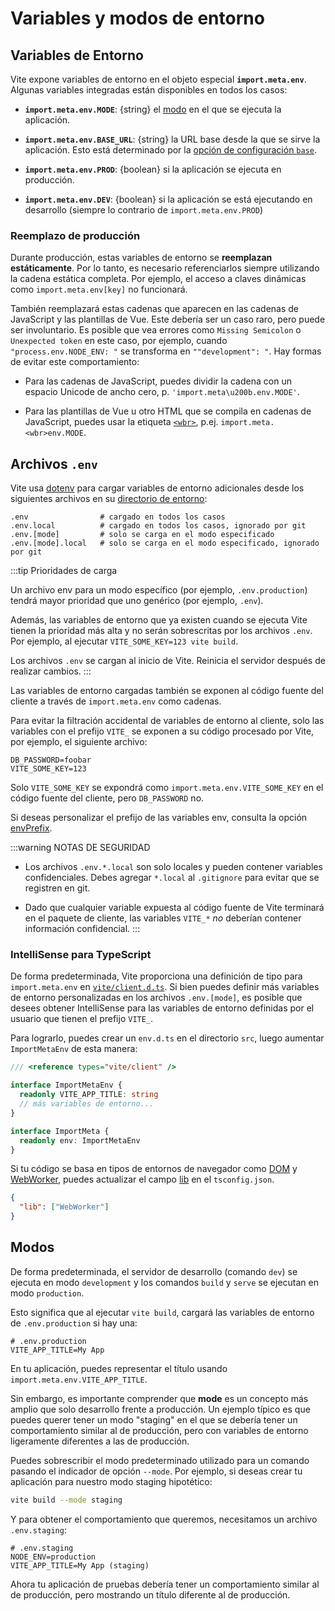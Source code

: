 # Variables y modos de entorno

## Variables de Entorno

Vite expone variables de entorno en el objeto especial **`import.meta.env`**. Algunas variables integradas están disponibles en todos los casos:

- **`import.meta.env.MODE`**: {string} el [modo](#modes) en el que se ejecuta la aplicación.

- **`import.meta.env.BASE_URL`**: {string} la URL base desde la que se sirve la aplicación. Esto está determinado por la [opción de configuración `base`](/config/#base).

- **`import.meta.env.PROD`**: {boolean} si la aplicación se ejecuta en producción.

- **`import.meta.env.DEV`**: {boolean} si la aplicación se está ejecutando en desarrollo (siempre lo contrario de `import.meta.env.PROD`)

### Reemplazo de producción

Durante producción, estas variables de entorno se **reemplazan estáticamente**. Por lo tanto, es necesario referenciarlos siempre utilizando la cadena estática completa. Por ejemplo, el acceso a claves dinámicas como `import.meta.env[key]` no funcionará.

También reemplazará estas cadenas que aparecen en las cadenas de JavaScript y las plantillas de Vue. Este debería ser un caso raro, pero puede ser involuntario. Es posible que vea errores como `Missing Semicolon` o `Unexpected token` en este caso, por ejemplo, cuando `"process.env.NODE_ENV: "` se transforma en `""development": "`. Hay formas de evitar este comportamiento:

- Para las cadenas de JavaScript, puedes dividir la cadena con un espacio Unicode de ancho cero, p. `'import.meta\u200b.env.MODE'`.

- Para las plantillas de Vue u otro HTML que se compila en cadenas de JavaScript, puedes usar la etiqueta [`<wbr>`](https://developer.mozilla.org/en-US/docs/Web/HTML/Element/wbr), p.ej. `import.meta.<wbr>env.MODE`.

## Archivos `.env`

Vite usa [dotenv](https://github.com/motdotla/dotenv) para cargar variables de entorno adicionales desde los siguientes archivos en su [directorio de entorno](/config/#envdir):

```
.env                # cargado en todos los casos
.env.local          # cargado en todos los casos, ignorado por git
.env.[mode]         # solo se carga en el modo especificado
.env.[mode].local   # solo se carga en el modo especificado, ignorado por git
```

:::tip Prioridades de carga

Un archivo env para un modo específico (por ejemplo, `.env.production`) tendrá mayor prioridad que uno genérico (por ejemplo, `.env`).

Además, las variables de entorno que ya existen cuando se ejecuta Vite tienen la prioridad más alta y no serán sobrescritas por los archivos `.env`. Por ejemplo, al ejecutar `VITE_SOME_KEY=123 vite build`.

Los archivos `.env` se cargan al inicio de Vite. Reinicia el servidor después de realizar cambios.
:::

Las variables de entorno cargadas también se exponen al código fuente del cliente a través de `import.meta.env` como cadenas.

Para evitar la filtración accidental de variables de entorno al cliente, solo las variables con el prefijo `VITE_` se exponen a su código procesado por Vite, por ejemplo, el siguiente archivo:

```
DB_PASSWORD=foobar
VITE_SOME_KEY=123
```

Solo `VITE_SOME_KEY` se expondrá como `import.meta.env.VITE_SOME_KEY` en el código fuente del cliente, pero `DB_PASSWORD` no.

Si deseas personalizar el prefijo de las variables env, consulta la opción [envPrefix](/config/index#envprefix).

:::warning NOTAS DE SEGURIDAD

- Los archivos `.env.*.local` son solo locales y pueden contener variables confidenciales. Debes agregar `*.local` al `.gitignore` para evitar que se registren en git.

- Dado que cualquier variable expuesta al código fuente de Vite terminará en el paquete de cliente, las variables `VITE_*` _no_ deberían contener información confidencial.
  :::

### IntelliSense para TypeScript

De forma predeterminada, Vite proporciona una definición de tipo para `import.meta.env` en [`vite/client.d.ts`](https://github.com/vitejs/vite/blob/main/packages/vite/client.d.ts). Si bien puedes definir más variables de entorno personalizadas en los archivos `.env.[mode]`, es posible que desees obtener IntelliSense para las variables de entorno definidas por el usuario que tienen el prefijo `VITE_`.

Para lograrlo, puedes crear un `env.d.ts` en el directorio `src`, luego aumentar `ImportMetaEnv` de esta manera:

```typescript
/// <reference types="vite/client" />

interface ImportMetaEnv {
  readonly VITE_APP_TITLE: string
  // más variables de entorno...
}

interface ImportMeta {
  readonly env: ImportMetaEnv
}
```

Si tu código se basa en tipos de entornos de navegador como [DOM](https://github.com/microsoft/TypeScript/blob/main/lib/lib.dom.d.ts) y [WebWorker](https://github.com/microsoft/TypeScript/blob/main/lib/lib.webworker.d.ts), puedes actualizar el campo
[lib](https://www.typescriptlang.org/tsconfig#lib) en el `tsconfig.json`.

```json
{
  "lib": ["WebWorker"]
}
```

## Modos

De forma predeterminada, el servidor de desarrollo (comando `dev`) se ejecuta en modo `development` y los comandos `build` y `serve` se ejecutan en modo `production`.

Esto significa que al ejecutar `vite build`, cargará las variables de entorno de `.env.production` si hay una:

```
# .env.production
VITE_APP_TITLE=My App
```

En tu aplicación, puedes representar el título usando `import.meta.env.VITE_APP_TITLE`.

Sin embargo, es importante comprender que **mode** es un concepto más amplio que solo desarrollo frente a producción. Un ejemplo típico es que puedes querer tener un modo "staging" en el que se debería tener un comportamiento similar al de producción, pero con variables de entorno ligeramente diferentes a las de producción.

Puedes sobrescribir el modo predeterminado utilizado para un comando pasando el indicador de opción `--mode`. Por ejemplo, si deseas crear tu aplicación para nuestro modo staging hipotético:

```bash
vite build --mode staging
```

Y para obtener el comportamiento que queremos, necesitamos un archivo `.env.staging`:

```
# .env.staging
NODE_ENV=production
VITE_APP_TITLE=My App (staging)
```

Ahora tu aplicación de pruebas debería tener un comportamiento similar al de producción, pero mostrando un título diferente al de producción.
